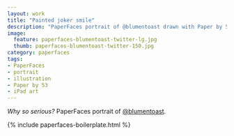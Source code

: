 ```yaml
---
layout: work
title: "Painted joker smile"
description: "PaperFaces portrait of @blumentoast drawn with Paper by 53 on an iPad."
image: 
  feature: paperfaces-blumentoast-twitter-lg.jpg
  thumb: paperfaces-blumentoast-twitter-150.jpg
category: paperfaces
tags: 
- PaperFaces
- portrait
- illustration
- Paper by 53
- iPad art
---
```


*Why so serious?* PaperFaces portrait of [@blumentoast](http://twitter.com/blumentoast).

{% include paperfaces-boilerplate.html %}